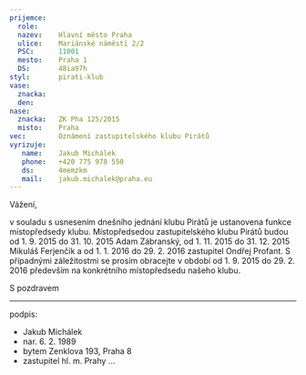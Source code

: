 ```yaml
---
prijemce: 
  role:     
  nazev:    Hlavní město Praha
  ulice:    Mariánské náměstí 2/2
  PSC:      11001
  mesto:    Praha 1
  DS:       48ia97h
styl:       pirati-klub
vase:
  znacka:   
  den:
nase:
  znacka:   ZK Pha 125/2015
  misto:    Praha
vec:        Oznámení zastupitelského klubu Pirátů
vyrizuje:   
   name:    Jakub Michálek
   phone:   +420 775 978 550
   ds:      4memzkm
   mail:    jakub.michalek@praha.eu
---
```


Vážení,

v souladu s usnesením dnešního jednání klubu Pirátů je ustanovena funkce místopředsedy klubu. Místopředsedou zastupitelského klubu Pirátů budou od 1. 9. 2015 do 31. 10. 2015 Adam Zábranský, od 1. 11. 2015 do 31. 12. 2015 Mikuláš Ferjenčík a od 1. 1. 2016 do 29. 2. 2016 zastupitel Ondřej Profant. S případnými záležitostmi se prosím obracejte v období od 1. 9. 2015 do 29. 2. 2016 především na konkrétního místopředsedu našeho klubu. 

S pozdravem

---
podpis: 
  - Jakub Michálek
  - nar. 6. 2. 1989
  - bytem Zenklova 193, Praha 8
  - zastupitel hl. m. Prahy
...
